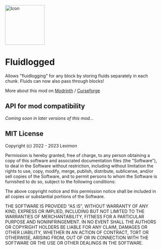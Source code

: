 <img src="https://i.imgur.com/RvfMjvb.png" alt="Icon" width="128" height="128" />

# Fluidlogged
Allows "fluidlogging" for any block by storing fluids separately in each chunk. Fluids can now also pass through blocks!

More about this mod on [Modrinth](https://modrinth.com/mod/fluidlogged) / [Curseforge](https://www.curseforge.com/minecraft/mc-mods/fluidlogged)

## API for mod compatibility
*Coming soon in later versions of this mod...*

## MIT License

Copyright (c) 2022 - 2023 Leximon

Permission is hereby granted, free of charge, to any person obtaining a copy
of this software and associated documentation files (the "Software"), to deal
in the Software without restriction, including without limitation the rights
to use, copy, modify, merge, publish, distribute, sublicense, and/or sell
copies of the Software, and to permit persons to whom the Software is
furnished to do so, subject to the following conditions:

The above copyright notice and this permission notice shall be included in all
copies or substantial portions of the Software.

THE SOFTWARE IS PROVIDED "AS IS", WITHOUT WARRANTY OF ANY KIND, EXPRESS OR
IMPLIED, INCLUDING BUT NOT LIMITED TO THE WARRANTIES OF MERCHANTABILITY,
FITNESS FOR A PARTICULAR PURPOSE AND NONINFRINGEMENT. IN NO EVENT SHALL THE
AUTHORS OR COPYRIGHT HOLDERS BE LIABLE FOR ANY CLAIM, DAMAGES OR OTHER
LIABILITY, WHETHER IN AN ACTION OF CONTRACT, TORT OR OTHERWISE, ARISING FROM,
OUT OF OR IN CONNECTION WITH THE SOFTWARE OR THE USE OR OTHER DEALINGS IN THE
SOFTWARE.
